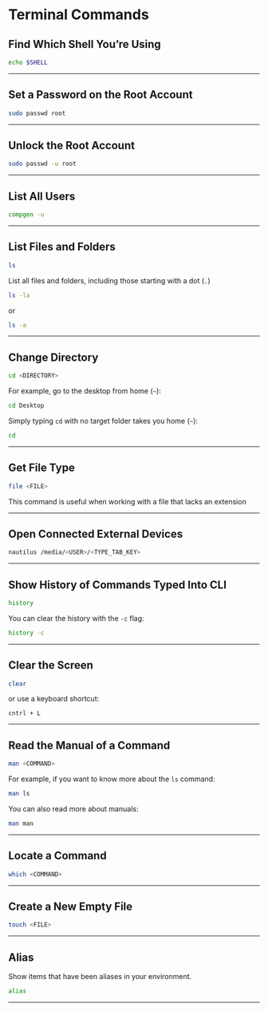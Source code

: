 # Terminal Commands

## Find Which Shell You’re Using

```bash
echo $SHELL
```

---

## Set a Password on the Root Account

```bash
sudo passwd root
```

---

## Unlock the Root Account

```bash
sudo passwd -u root
```

---

## List All Users
```bash
compgen -u
```

---

## List Files and Folders
```bash
ls
```

List all files and folders, including those starting with a dot (`.`)
```bash
ls -la
```

or

```bash
ls -a
```

---

## Change Directory
```bash
cd <DIRECTORY>
```

For example, go to the desktop from home (`~`):
```bash
cd Desktop
```

Simply typing `cd` with no target folder takes you home (`~`):
```bash
cd
```

---

## Get File Type
```bash
file <FILE>
```

This command is useful when working with a file that lacks an extension

---

## Open Connected External Devices
```bash
nautilus /media/<USER>/<TYPE_TAB_KEY>
```

---

## Show History of Commands Typed Into CLI
```bash
history
```

You can clear the history with the `-c` flag:
```bash
history -c
```

---

## Clear the Screen
```bash
clear
```

or use a keyboard shortcut:
```
cntrl + L
```

---

## Read the Manual of a Command
```bash
man <COMMAND>
```

For example, if you want to know more about the `ls` command:
```bash
man ls
```

You can also read more about manuals:
```bash
man man
```

---

## Locate a Command
```bash
which <COMMAND>
```

---

## Create a New Empty File
```bash
touch <FILE>
```

---

## Alias
Show items that have been aliases in your environment.

```bash
alias
```

---
